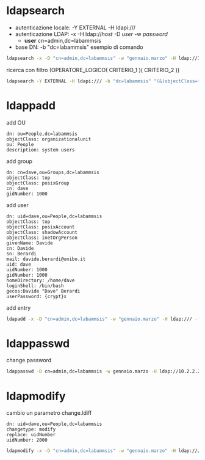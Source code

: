 # ldapsearch
- autenticazione locale: -Y EXTERNAL -H ldapi:///
- autenticazione LDAP: -x -H ldap://*host* -D *user* -w *password*
  - **user** cn=admin,dc=labammsis
- base DN: -b "dc=labammsis"
esempio di comando
```bash
ldapsearch -x -D "cn=admin,dc=labammsis" -w "gennaio.marzo" -H ldap://10.2.2.2/ -b "dc=labammsis" -s sub
```
ricerca con filtro (OPERATORE_LOGICO( CRITERIO_1 )( CRITERIO_2 ))
```bash
ldapsearch -Y EXTERNAL -H ldapi:/// -b "dc=labammsis" "(&(objectClass=*)(uid=dave))"
```
# ldappadd
add OU
```text
dn: ou=People,dc=labammsis
objectClass: organizationalunit
ou: People
description: system users
```
add group
```
dn: cn=dave,ou=Groups,dc=labammsis
objectClass: top
objectClass: posixGroup
cn: dave
gidNumber: 1000
```
add user
```text
dn: uid=dave,ou=People,dc=labammsis
objectClass: top
objectClass: posixAccount
objectClass: shadowAccount
objectClass: inetOrgPerson
givenName: Davide
cn: Davide
sn: Berardi
mail: davide.berardi@unibo.it
uid: dave
uidNumber: 1000
gidNumber: 1000
homeDirectory: /home/dave
loginShell: /bin/bash
gecos:Davide "Dave" Berardi
userPassword: {crypt}x
```
add entry
```bash
ldapadd -x -D "cn=admin,dc=labammsis" -w "gennaio.marzo" -H ldap:/// -f file.ldif
```
# ldappasswd
change password
```bash
ldappasswd -D cn=admin,dc=labammsis -w gennaio.marzo -H ldap://10.2.2.2 uid=dave,ou=People,dc=labammsis -s ciaociao
```
# ldapmodify
cambio un parametro
change.ldiff
```
dn: uid=dave,ou=People,dc=labammsis
changetype: modify
replace: uidNumber
uidNumber: 2000
```
```bash
ldapmodify -x -D "cn=admin,dc=labammsis" -w "gennaio.marzo" -H ldap:/// -f change.ldiff
```
